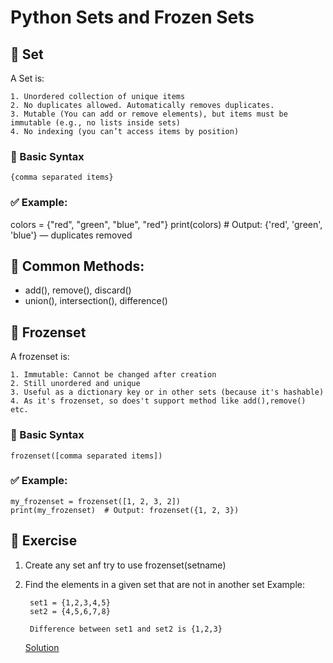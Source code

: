 # Python Sets and Frozen Sets

## 🧮 Set
A Set is:

    1. Unordered collection of unique items
    2. No duplicates allowed. Automatically removes duplicates.
    3. Mutable (You can add or remove elements), but items must be immutable (e.g., no lists inside sets)
    4. No indexing (you can’t access items by position)
  
### 🔧 Basic Syntax
    {comma separated items}

### ✅ Example:
   colors = {"red", "green", "blue", "red"}
    print(colors)  # Output: {'red', 'green', 'blue'} — duplicates removed

## 🔧 Common Methods:
* add(), remove(), discard()
* union(), intersection(), difference()

## 🧊 Frozenset

A frozenset is:

    1. Immutable: Cannot be changed after creation
    2. Still unordered and unique
    3. Useful as a dictionary key or in other sets (because it's hashable)  
    4. As it's frozenset, so does't support method like add(),remove() etc.

### 🔧 Basic Syntax
    frozenset([comma separated items])

### ✅ Example:
    my_frozenset = frozenset([1, 2, 3, 2])
    print(my_frozenset)  # Output: frozenset({1, 2, 3})


## 🧠 Exercise

1. Create any set anf try to use frozenset(setname)

2. Find the elements in a given set that are not in another set
Example:

        set1 = {1,2,3,4,5}
        set2 = {4,5,6,7,8}

        Difference between set1 and set2 is {1,2,3}
   
   [Solution](https://github.com/riteshsingh84/python/tree/main/Basics/19_sets_frozensets/exercise.py)

